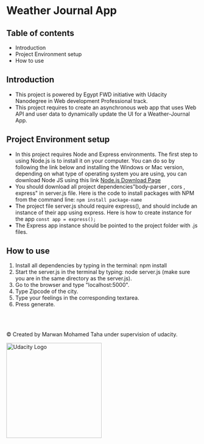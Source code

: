 # Weather Journal App



## Table of contents
- Introduction
- Project Environment setup
- How to use


## Introduction

- This project is powered by Egypt FWD initiative with Udacity Nanodegree in Web development Professional track.
- This project requires to create an asynchronous web app that uses Web API and user data to dynamically update the UI for a Weather-Journal App.

## Project Environment setup
- In this project requires Node and Express environments. The first step to using Node.js is to install it on your computer. You can do so by following the link below and installing the Windows or Mac version, depending on what type of operating system you are using, you can download Node JS using this link [Node.js Download Page](https://nodejs.org/en/download/)
- You should download all project dependencies"body-parser , cors , express" in server.js file. Here is the code to install packages with NPM from the command line: `npm install package-name`
- The project file server.js should require express(), and should include an instance of their app using express. Here is how to create instance for the app `const app = express();`
- The Express app instance should be pointed to the project folder with .js files.


## How to use
1. Install all dependencies by typing in the terminal: npm install
2. Start the server.js in the terminal by typing: node server.js (make sure you are in the same directory as the server.js). 
3. Go to the browser and type "localhost:5000". 
4. Type Zipcode of the city.
5. Type your feelings in the corresponding textarea.
6. Press generate.



<br>
<br>



© Created by Marwan Mohamed Taha under supervision of udacity.

<img width = "250"  alt="Udacity Logo" src="https://cdn.freelogovectors.net/wp-content/uploads/2018/06/Udacity-Logo.png">

